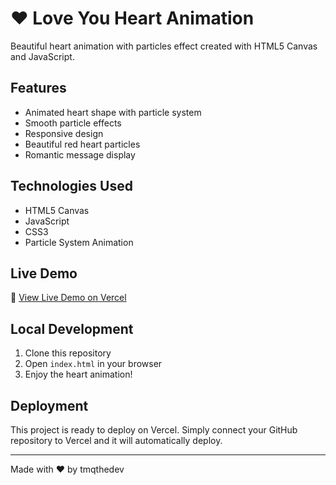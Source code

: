 # ❤️ Love You Heart Animation

Beautiful heart animation with particles effect created with HTML5 Canvas and JavaScript.

## Features

- Animated heart shape with particle system
- Smooth particle effects
- Responsive design
- Beautiful red heart particles
- Romantic message display

## Technologies Used

- HTML5 Canvas
- JavaScript
- CSS3
- Particle System Animation

## Live Demo

🔗 [View Live Demo on Vercel](https://your-project-name.vercel.app)

## Local Development

1. Clone this repository
2. Open `index.html` in your browser
3. Enjoy the heart animation!

## Deployment

This project is ready to deploy on Vercel. Simply connect your GitHub repository to Vercel and it will automatically deploy.

---

Made with ❤️ by tmqthedev